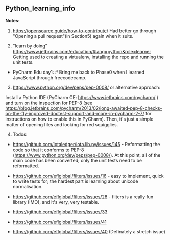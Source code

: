 ## Python_learning_info

**Notes:** 

1. https://opensource.guide/how-to-contribute/
Had better go through "Opening a pull request"(in Section5) again when it suits.


2. "learn by doing" 
https://www.jetbrains.com/education/#lang=python&role=learner
Getting used to creating a virtualenv, installing the repo and running the unit tests.
- PyCharm Edu 
day1: # Bring me back to Phase0 when I learned JavaScript through freecodecamp.

3. https://www.python.org/dev/peps/pep-0008/ or alternative approach:

Install a Python IDE (PyCharm CE:  https://www.jetbrains.com/pycharm/ ) and turn on the inspection for PEP-8 (see https://blog.jetbrains.com/pycharm/2013/02/long-awaited-pep-8-checks-on-the-fly-improved-doctest-support-and-more-in-pycharm-2-7/ for instructions on how to enable this in PyCharm).  Then, it's just a simple matter of opening files and looking for red squigglies.

4. Todos:

- https://github.com/iotaledger/iota.lib.py/issues/145 - Reformatting the code so that it conforms to PEP-8 (https://www.python.org/dev/peps/pep-0008/).  At this point, all of the main code has been converted; only the unit tests need to be reformatted.  

- https://github.com/eflglobal/filters/issues/16 - easy to implement, quick to write tests for; the hardest part is learning about unicode normalisation.

- https://github.com/eflglobal/filters/issues/28 - filters is a really fun library (IMO), and it's very, very testable.

- https://github.com/eflglobal/filters/issues/33

- https://github.com/eflglobal/filters/issues/41

- https://github.com/eflglobal/filters/issues/40 (Definately a stretch issue)
